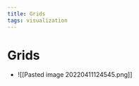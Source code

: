 ```yaml
---
title: Grids
tags: visualization
---
```


# Grids
- ![[Pasted image 20220411124545.png]]






































